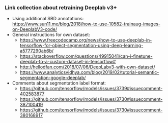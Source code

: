 ### Link collection about retraining Deeplab v3+

  - Using additional SBD annotations: https://www.sun11.me/blog/2018/how-to-use-10582-trainaug-images-on-DeeplabV3-code/
  - General instructions for own dataset:
    - https://www.freecodecamp.org/news/how-to-use-deeplab-in-tensorflow-for-object-segmentation-using-deep-learning-a5777290ab6b/
    - https://stackoverflow.com/questions/49915041/can-i-finetune-deeplab-to-a-custom-dataset-in-tensorflow#
    - http://hellodfan.com/2018/07/06/DeepLabv3-with-own-dataset/
    - https://www.analyticsvidhya.com/blog/2019/02/tutorial-semantic-segmentation-google-deeplab/
  - Comments about segmentation label format:
    - https://github.com/tensorflow/models/issues/3739#issuecomment-402583877
    - https://github.com/tensorflow/models/issues/3730#issuecomment-387100419
    - https://github.com/tensorflow/models/issues/3730#issuecomment-380168917
